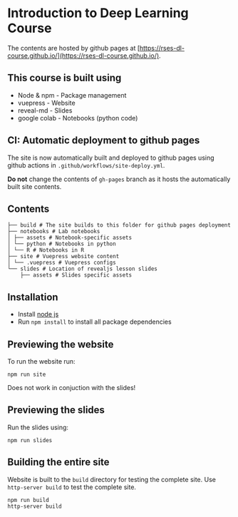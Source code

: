 # Introduction to Deep Learning Course

The contents are hosted by github pages at [https://rses-dl-course.github.io/](https://rses-dl-course.github.io/).

## This course is built using 

* Node & npm - Package management
* vuepress - Website 
* reveal-md - Slides
* google colab - Notebooks (python code)

## CI: Automatic deployment to github pages

The site is now automatically built and deployed to github pages using github actions in `.github/workflows/site-deploy.yml`.

**Do not** change the contents of `gh-pages` branch as it hosts the automatically built site contents. 

## Contents

```
├── build # The site builds to this folder for github pages deployment
├── notebooks # Lab notebooks
│ ├── assets # Notebook-specific assets
│ └── python # Notebooks in python
│ └── R # Notebooks in R
├── site # Vuepress website content
│ └── .vuepress # Vuepress configs
└── slides # Location of revealjs lesson slides
    ├── assets # Slides specific assets
```

## Installation

* Install [node js](https://nodejs.org/)
* Run `npm install` to install all package dependencies


## Previewing the website 

To run the website run:

```
npm run site
```

Does not work in conjuction with the slides!

## Previewing the slides

Run the slides using:

```
npm run slides
```


## Building the entire site

Website is built to the `build` directory for testing the complete site. Use `http-server build` to test the complete site. 

```
npm run build
http-server build
```
